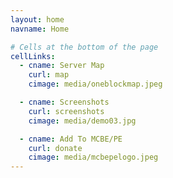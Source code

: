 ```yaml
---
layout: home
navname: Home

# Cells at the bottom of the page
cellLinks:
  - cname: Server Map
    curl: map
    cimage: media/oneblockmap.jpeg

  - cname: Screenshots
    curl: screenshots
    cimage: media/demo03.jpg

  - cname: Add To MCBE/PE
    curl: donate
    cimage: media/mcbepelogo.jpeg
---
```

